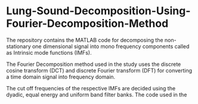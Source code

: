 # Lung-Sound-Decomposition-Using-Fourier-Decomposition-Method
The repository contains the MATLAB code for decomposing the non-stationary one dimensional signal into
mono frequency components called as Intrinsic mode functions (IMFs).

The Fourier Decomposition method used in the study uses the discrete cosine transform (DCT) and discrete Fourier transform (DFT)
for converting a time domain signal into frequency domain.

The cut off frequencies of the respective IMFs are decided using the dyadic, equal energy and uniform band filter banks.
The code used in the 
